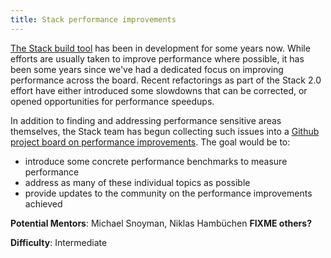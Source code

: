```yaml
---
title: Stack performance improvements
---
```


[The Stack build tool](https://github.com/commercialhaskell/stack/) has been in development for some years now. While efforts are usually taken to improve performance where possible, it has been some years since we've had a dedicated focus on improving performance across the board. Recent refactorings as part of the Stack 2.0 effort have either introduced some slowdowns that can be corrected, or opened opportunities for performance speedups.

In addition to finding and addressing performance sensitive areas themselves, the Stack team has begun collecting such issues into a [Github project board on performance improvements](https://github.com/commercialhaskell/stack/projects/3). The goal would be to:

* introduce some concrete performance benchmarks to measure performance
* address as many of these individual topics as possible
* provide updates to the community on the performance improvements achieved

**Potential Mentors**: Michael Snoyman, Niklas Hambüchen **FIXME others?**

**Difficulty**: Intermediate
